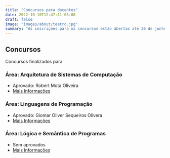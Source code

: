 ```yaml
---
title: "Concursos para docentes"
date: 2022-10-10T12:47:11-03:00
draft: false
image: "images/about/teatro.jpg"
summary: "As inscrições para os concursos estão abertas até 30 de junho de 2022."
---
```

## Concursos

Concursos finalizados para
### Área: Arquitetura de Sistemas de Computação
- Aprovado: Robert Mota Oliveira
- [Mais Informações](https://prossim.uerj.br/carregar_selecao/234)

### Área: Linguagens de Programação
- Aprovado: Giomar Oliver Sequeiros Olivera
- [Mais Informações](https://prossim.uerj.br/carregar_selecao/232)

### Área: Lógica e Semântica de Programas
- Sem aprovados
- [Mais Informações](https://prossim.uerj.br/carregar_selecao/233)
